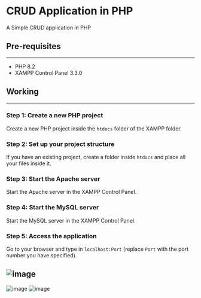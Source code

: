 # CRUD Application in PHP
A Simple CRUD application in PHP

## Pre-requisites
---------------

* PHP 8.2
* XAMPP Control Panel 3.3.0

## Working
---------

### Step 1: Create a new PHP project

Create a new PHP project inside the `htdocs` folder of the XAMPP folder.

### Step 2: Set up your project structure

If you have an existing project, create a folder inside `htdocs` and place all your files inside it.

### Step 3: Start the Apache server

Start the Apache server in the XAMPP Control Panel.

### Step 4: Start the MySQL server

Start the MySQL server in the XAMPP Control Panel.

### Step 5: Access the application

Go to your browser and type in `localhost:Port` (replace `Port` with the port number you have specified).
 
 ![image](https://github.com/user-attachments/assets/ffaeac70-39b5-41de-9159-f302fbbd1a63)
 ---
![image](https://github.com/user-attachments/assets/18416b79-fba6-406e-bdaa-e3925e8bea5d)
![image](https://github.com/user-attachments/assets/54512d1a-d026-4f17-84a9-d0bf57083b44)

